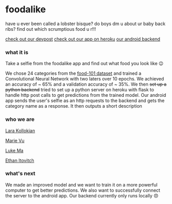 # foodalike

have u ever been called a lobster bisque? do boys dm u about ur baby back ribs? find out which scrumptious food u r!!!

[check out our devpost](https://devpost.com/software/f-o-o-d-a-l-i-k-e)
[check out our app on heroku](https://foodalike4.herokuapp.com/)
[our android backend](https://github.com/larakollokian/foodalike)

### what it is

Take a selfie from the foodalike app and find out what food you look like :wink:

We chose 24 categories from the [food-101 dataset](http://www.vision.ee.ethz.ch/datasets_extra/food-101/) and trained a Convolutional Neural Network with two laters over 10 epochs. We achieved an accuracy of ~ 65% and a validation accuracy of ~ 35%. We then ~~set up a python backend~~  tried to set up a python server on heroku with flask to handle http post calls to get predictions from the trained model. Our android app sends the user's selfie as an http requests to the backend and gets the category name as a response. It then outputs a short description

### who we are

[Lara Kollokian](https://github.com/larakollokian)

[Marie Vu](https://github.com/marievu)

[Luke Ma](https://github.com/lukewma)

[Ethan Itovitch](https://github.com/cheeth_keeth)


### what's next

We made an improved model and we want to train it on a more powerful computer to get better predictions. We also want to successfully connect the server to the android app. Our backend currently only runs locally :disappointed:
